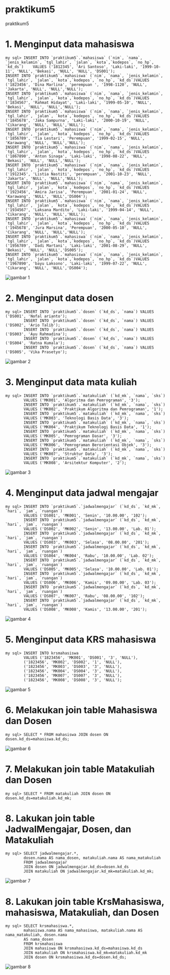 # praktikum5
praktikum5

# 1. Menginput data mahasiswa
    my sql> INSERT INTO `praktikum5`.`mahasiswa` (`nim`, `nama`, `jenis_kelamin`, `tgl_lahir`, `jalan`, `kota`,`kodepos`, `no_hp`, `kd_ds`)    VALUES ('1812345', 'Ari Santoso', 'Laki-laki', '1999-10-11', 'NULL', 'Bekasi', 'NULL', 'NULL', 'DS001');
    INSERT INTO `praktikum5`.`mahasiswa` (`nim`, `nama`, `jenis_kelamin`, `tgl_lahir`, `jalan`, `kota`,`kodepos`, `no_hp`, `kd_ds`)VALUES ('1823456', 'Dina Marlina', 'perempuan ', '1998-1120', 'NULL', 'Jakarta', 'NULL', 'NULL','NULL');
    INSERT INTO `praktikum5`.`mahasiswa` (`nim`, `nama`, `jenis_kelamin`, `tgl_lahir`, `jalan`, `kota`,`kodepos`, `no_hp`, `kd_ds`)VALUES ('1834567', 'Rahmat Hidayat', 'Laki-laki', '1999-05-10', 'NULL', 'Bekasi', 'NULL', 'NULL','NULL');
    INSERT INTO `praktikum5`.`mahasiswa` (`nim`, `nama`, `jenis_kelamin`, `tgl_lahir`, `jalan`, `kota`,`kodepos`, `no_hp`, `kd_ds`)VALUES ('1845678', 'Jaka Sampurna', 'Laki-laki', '2000-10-19', 'NULL', 'Cikarang', 'NULL', 'NULL','NULL');
    INSERT INTO `praktikum5`.`mahasiswa` (`nim`, `nama`, `jenis_kelamin`, `tgl_lahir`, `jalan`, `kota`,`kodepos`, `no_hp`, `kd_ds`)VALUES ('1856789', 'Tia Lestari', 'Perempuan', '1999-02-15', 'NULL', 'Karawang', 'NULL', 'NULL','NULL');
    INSERT INTO `praktikum5`.`mahasiswa` (`nim`, `nama`, `jenis_kelamin`, `tgl_lahir`, `jalan`, `kota`,`kodepos`, `no_hp`, `kd_ds`)VALUES ('1867890', 'Anton Sinaga', 'Laki-laki', '1998-08-22', 'NULL', 'Bekasi', 'NULL', 'NULL','NULL');
    INSERT INTO `praktikum5`.`mahasiswa` (`nim`, `nama`, `jenis_kelamin`, `tgl_lahir`, `jalan`, `kota`,`kodepos`, `no_hp`, `kd_ds`)VALUES ('1912345', 'Listia Nastiti', 'perempuan', '2001-10-23', 'NULL', 'Jakarta', 'NULL', 'NULL','NULL');
    INSERT INTO `praktikum5`.`mahasiswa` (`nim`, `nama`, `jenis_kelamin`, `tgl_lahir`, `jalan`, `kota`,`kodepos`, `no_hp`, `kd_ds`)VALUES ('1923456', 'Amira Jarisa', 'Perempuan', '2001-01-24', 'NULL', 'Karawang', 'NULL', 'NULL','DS004');
    INSERT INTO `praktikum5`.`mahasiswa` (`nim`, `nama`, `jenis_kelamin`, `tgl_lahir`, `jalan`, `kota`,`kodepos`, `no_hp`, `kd_ds`)VALUES ('1934567', 'Laksana Mardito', 'Laki-laki', '1999-04-14', 'NULL', 'Cikarang', 'NULL', 'NULL','NULL');
    INSERT INTO `praktikum5`.`mahasiswa` (`nim`, `nama`, `jenis_kelamin`, `tgl_lahir`, `jalan`, `kota`,`kodepos`, `no_hp`, `kd_ds`)VALUES ('1945678', 'Jura Marsina', 'Perempuan', '2000-05-10', 'NULL', 'Cikarang', 'NULL', 'NULL','NULL');
    INSERT INTO `praktikum5`.`mahasiswa` (`nim`, `nama`, `jenis_kelamin`, `tgl_lahir`, `jalan`, `kota`,`kodepos`, `no_hp`, `kd_ds`)VALUES ('1956789', 'Dadi Martani', 'Laki-laki', '2001-08-29', 'NULL', 'Bekasi', 'NULL', 'NULL','DS005');
    INSERT INTO `praktikum5`.`mahasiswa` (`nim`, `nama`, `jenis_kelamin`, `tgl_lahir`, `jalan`, `kota`,`kodepos`, `no_hp`, `kd_ds`)VALUES ('1967890', 'bayu Laksono', 'Laki-laki', '1999-07-22', 'NULL', 'Cikarang', 'NULL', 'NULL','DS004');
![gambar 1](https://github.com/dhomuhammad/praktikum5/blob/main/outputpraktikum5/ss1.png)

# 2. Menginput data dosen
    my sql> INSERT INTO `praktikum5`.`dosen` (`kd_ds`, `nama`) VALUES ('DS001', 'Nofal arianto'); 
            INSERT INTO `praktikum5`.`dosen` (`kd_ds`, `nama`) VALUES ('DS002', 'Ario Talib'); 
            INSERT INTO `praktikum5`.`dosen` (`kd_ds`, `nama`) VALUES ('DS003', 'Ayu Rahmadina'); 
            INSERT INTO `praktikum5`.`dosen` (`kd_ds`, `nama`) VALUES ('DS004', 'Ratna Kumala'); 
            INSERT INTO `praktikum5`.`dosen` (`kd_ds`, `nama`) VALUES ('DS005', 'Vika Prasetyo');
![gambar 2](https://github.com/dhomuhammad/praktikum5/blob/main/outputpraktikum5/ss2.png)

# 3. Menginput data mata kuliah
    my sql> INSERT INTO `praktikum5`.`matakuliah` (`kd_mk`, `nama`, `sks`)
            VALUES ('MK001', 'Algoritma dan Pemrograman', '3');
            INSERT INTO `praktikum5`.`matakuliah` (`kd_mk`, `nama`, `sks`)
            VALUES ('MK002', 'Praktikum Algoritma dan Pemrograman', '1');
            INSERT INTO `praktikum5`.`matakuliah` (`kd_mk`, `nama`, `sks`)
            VALUES ('MK003', 'Teknologi Basis Data', '3');
            INSERT INTO `praktikum5`.`matakuliah` (`kd_mk`, `nama`, `sks`)
            VALUES ('MK004', 'Praktikum Teknologi Basis Data', '1');
            INSERT INTO `praktikum5`.`matakuliah` (`kd_mk`, `nama`, `sks`)
            VALUES ('MK005', 'Pemrograman Dasar', '3');
            INSERT INTO `praktikum5`.`matakuliah` (`kd_mk`, `nama`, `sks`)
            VALUES ('MK006', 'Pemrograman Berorientasi Objek', '3');
            INSERT INTO `praktikum5`.`matakuliah` (`kd_mk`, `nama`, `sks`)
            VALUES ('MK007', 'Struktur Data', '3');
            INSERT INTO `praktikum5`.`matakuliah` (`kd_mk`, `nama`, `sks`)
            VALUES ('MK008', 'Arsitektur Komputer', '2');
![gambar 3](https://github.com/dhomuhammad/praktikum5/blob/main/outputpraktikum5/ss3.png)

# 4. Menginput data jadwal mengajar
    my sql> INSERT INTO `praktikum5`.`jadwalmengajar` (`kd_ds`, `kd_mk`, `hari`, `jam`, `ruangan`)
            VALUES ('DS001', 'MK001', 'Senin', '10.00.00', '102');
            INSERT INTO `praktikum5`.`jadwalmengajar` (`kd_ds`, `kd_mk`, `hari`, `jam`, `ruangan`)
            VALUES ('DS002', 'MK002', 'Senin', '13.00.00', 'Lab. 01');
            INSERT INTO `praktikum5`.`jadwalmengajar` (`kd_ds`, `kd_mk`, `hari`, `jam`, `ruangan`)
            VALUES ('DS003', 'MK003', 'Selasa', '08.00.00', '201');
            INSERT INTO `praktikum5`.`jadwalmengajar` (`kd_ds`, `kd_mk`, `hari`, `jam`, `ruangan`)
            VALUES ('DS004', 'MK004', 'Rabu', '10.00.00', 'Lab. 02');
            INSERT INTO `praktikum5`.`jadwalmengajar` (`kd_ds`, `kd_mk`, `hari`, `jam`, `ruangan`)
            VALUES ('DS005', 'MK005', 'Selasa', '10.00.00', 'Lab. 01');
            INSERT INTO `praktikum5`.`jadwalmengajar` (`kd_ds`, `kd_mk`, `hari`, `jam`, `ruangan`)
            VALUES ('DS006', 'MK006', 'Kamis', '09.00.00', 'Lab. 03');
            INSERT INTO `praktikum5`.`jadwalmengajar` (`kd_ds`, `kd_mk`, `hari`, `jam`, `ruangan`)
            VALUES ('DS007', 'MK007', 'Rabu', '08.00.00', '102');
            INSERT INTO `praktikum5`.`jadwalmengajar` (`kd_ds`, `kd_mk`, `hari`, `jam`, `ruangan`)
            VALUES ('DS008', 'MK008', 'Kamis', '13.00.00', '201');
![gambar 4](https://github.com/dhomuhammad/praktikum5/blob/main/outputpraktikum5/ss4.png)

# 5. Menginput data KRS mahasiswa
    my sql> INSERT INTO krsmahasiswa
            VALUES ('1823456', 'MK001', 'DS001', '3', 'NULL'),
            ('1823456', 'MK002', 'DS002', '1', 'NULL'),
            ('1823456', 'MK003', 'DS003', '3', 'NULL'),
            ('1823456', 'MK004', 'DS004', '3', 'NULL'),
            ('1823456', 'MK007', 'DS007', '3', 'NULL'),
            ('1823456', 'MK008', 'DS008', '3', 'NULL');
![gambar 5](https://github.com/dhomuhammad/praktikum5/blob/main/outputpraktikum5/ss5.png)

# 6. Melakukan join table Mahasiswa dan Dosen
    my sql> SELECT * FROM mahasiswa JOIN dosen ON dosen.kd_ds=mahasiswa.kd_ds;
![gambar 6](https://github.com/dhomuhammad/praktikum5/blob/main/outputpraktikum5/ss6.png)

# 7. Melakukan join table Matakuliah dan Dosen
    my sql> SELECT * FROM matakuliah JOIN dosen ON dosen.kd_ds=matakuliah.kd_mk;

# 8. Lakukan join table JadwalMengajar, Dosen, dan Matakuliah
    my sql> SELECT jadwalmengajar.*,
            dosen.nama AS nama_dosen, matakuliah.nama AS nama_matakuliah
            FROM jadwalmengajar
            JOIN dosen ON jadwalmengajar.kd_ds=dosen.kd_ds
            JOIN matakuliah ON jadwalmengajar.kd_mk=matakuliah.kd_mk;
![gambar 7](https://github.com/dhomuhammad/praktikum5/blob/main/outputpraktikum5/ss7.png)

# 8. Lakukan join table KrsMahasiswa, mahasiswa, Matakuliah, dan Dosen
    my sql> SELECT krsmahasiswa.*,
            mahasiswa.nama AS nama_mahasiswa, matakuliah.nama AS nama_matakuliah, dosen.nama
            AS nama_dosen
            FROM krsmahasiswa
            JOIN mahasiswa ON krsmahasiswa.kd_ds=mahasiswa.kd_ds
            JOIN matakuliah ON krsmahasiswa.kd_mk=matakuliah.kd_mk
            JOIN dosen ON krsmahasiswa.kd_ds=dosen.kd_ds;
![gambar 8](https://github.com/dhomuhammad/praktikum5/blob/main/outputpraktikum5/ss8.png)
